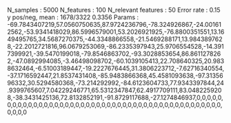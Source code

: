 N_samples                     : 5000
N_features                    : 100
N_relevant features           : 50
Error rate                    : 0.15
y pos/neg, mean               : 1678/3322 0.3356
Params                        : -69.7843407219,57.0560750635,87.9724236796,-78.324926867,-24.001612562,-53.9341418029,86.5996579001,53.2026921925,-76.8800351551,13.1649495765,34.5687270375,-44.3348866558,-21.5469288171,13.9843897628,-22.2012721816,96.0679253069,-86.2335397943,25.9706554528,-14.3917399921,-39.5470199018,-79.8546863702,-93.3028853654,86.8611278262,-47.0892994085,-3.46498098702,-60.1039105413,22.708640325,20.9838632464,-6.51003189447,-19.2227676445,31.3806223712,-7.62716340554,-37.1716592447,21.8537431408,-85.9483866368,45.4581093638,-97.3135696332,30.5294580368,-73.214292992,-84.6123604733,77.9343397844,24.9399765607,7.04229246771,65.5312347847,62.4917709111,83.0482259208,-38.3431425136,72.8132852191,-91.8729117688,-27.1274846937,0,0,0,0,0,0,0,0,0,0,0,0,0,0,0,0,0,0,0,0,0,0,0,0,0,0,0,0,0,0,0,0,0,0,0,0,0,0,0,0,0,0,0,0,0,0,0,0,0,0
